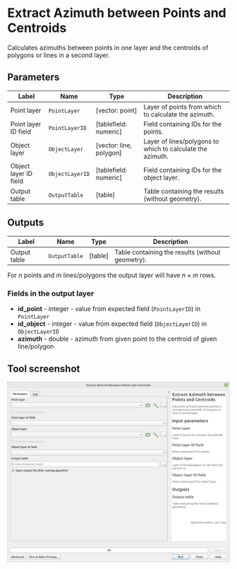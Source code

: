 # Extract Azimuth between Points and Centroids

Calculates azimuths between points in one layer and the centroids of polygons or lines in a second layer.

## Parameters

| Label                 | Name            | Type                    | Description                                                |
| --------------------- | --------------- | ----------------------- | ---------------------------------------------------------- |
| Point layer           | `PointLayer`    | [vector: point]         | Layer of points from which to calculate the azimuth.       |
| Point layer ID field  | `PointLayerID`  | [tablefield: numeric]   | Field containing IDs for the points.                       |
| Object layer          | `ObjectLayer`   | [vector: line, polygon] | Layer of lines/polygons to which to calculate the azimuth. |
| Object layer ID field | `ObjectLayerID` | [tablefield: numeric]   | Field containing IDs for the object layer.                 |
| Output table          | `OutputTable`   | [table]                 | Table containing the results (without geometry).           |

## Outputs

| Label        | Name          | Type    | Description                                      |
| ------------ | ------------- | ------- | ------------------------------------------------ |
| Output table | `OutputTable` | [table] | Table containing the results (without geometry). |

For $n$ points and $m$ lines/polygons the output layer will have $n \times m$ rows.

### Fields in the output layer

* __id_point__ - integer - value from expected field (`PointLayerID`) in `PointLayer`
* __id_object__ - integer - value from expected field (`ObjectLayerID`) in `ObjectLayerID`
* __azimuth__ - double - azimuth from given point to the centroid of given line/polygon

## Tool screenshot

![Extract Azimuth between Points and Centroids](../../images/tool_azimuth.png)
